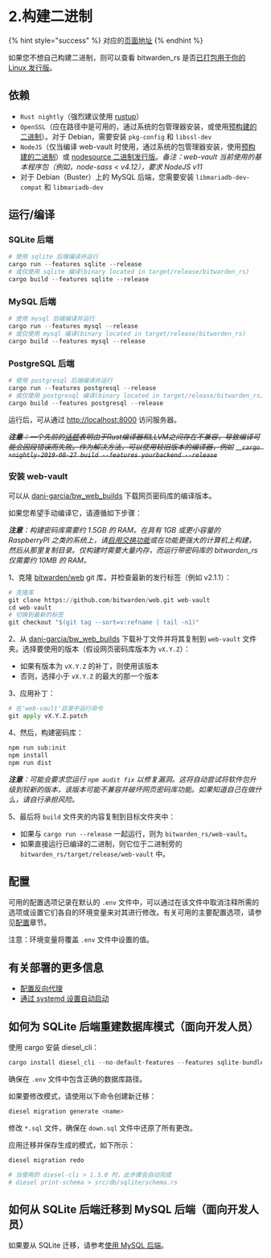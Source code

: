 # 2.构建二进制

{% hint style="success" %}
对应的[页面地址](https://github.com/dani-garcia/bitwarden_rs/wiki/Building-binary)
{% endhint %}

如果您不想自己构建二进制，则可以查看 bitwarden\_rs 是否[已打包用于你的 Linux 发行版](third-party-packages.md)。

## 依赖 <a id="dependencies"></a>

* `Rust nightly`（强烈建议使用 [rustup](https://rustup.rs/)）
* `OpenSSL`（应在路径中是可用的，通过系统的包管理器安装，或使用[预构建的二进制](https://wiki.openssl.org/index.php/Binaries)）。对于 Debian，需要安装 `pkg-config` 和 `libssl-dev`
* `NodeJS`（仅当编译 web-vault 时使用，通过系统的包管理器安装，使用[预构建的二进制](https://nodejs.org/en/download/)）或 [nodesource 二进制发行版](https://github.com/nodesource/distributions)。_备注：web-vault 当前使用的基本程序包（例如，node-sass &lt; v4.12），要求 NodeJS v11_
* 对于 Debian（Buster）上的 MySQL 后端，您需要安装 `libmariadb-dev-compat` 和 `libmariadb-dev`

## 运行/编译 <a id="run-compile"></a>

### SQLite 后端 <a id="sqlite-backend"></a>

```python
# 使用 sqlite 后端编译并运行
cargo run --features sqlite --release
# 或仅使用 sqlite 编译(binary located in target/release/bitwarden_rs)
cargo build --features sqlite --release
```

### MySQL 后端 <a id="mysql-backend"></a>

```python
# 使用 mysql 后端编译并运行
cargo run --features mysql --release
# 或仅使用 mysql 编译(binary located in target/release/bitwarden_rs)
cargo build --features mysql --release
```

### PostgreSQL 后端 <a id="postgresql-backend"></a>

```python
# 使用 postgresql 后端编译并运行
cargo run --features postgresql --release
# 或仅使用 postgresql 编译(binary located in target/release/bitwarden_rs)
cargo build --features postgresql --release
```

运行后，可从通过 [http://localhost:8000](http://localhost:8000/) 访问服务器。

~~_**注意**：一个先前的_~~[~~_话题_~~](https://github.com/rust-lang/rust/issues/62896)~~_表明由于Rust编译器和LLVM之间存在不兼容，导致编译可能会因段错误而失败。作为解决方法，可以使用较旧版本的编译器，例如_~~ __~~_`cargo +nightly-2019-08-27 build --features yourbackend --release`_~~

### 安装 web-vault <a id="install-the-web-vault"></a>

可以从 [dani-garcia/bw\_web\_builds](https://github.com/dani-garcia/bw_web_builds/releases) 下载网页密码库的编译版本。

如果您希望手动编译它，请遵循如下步骤：

_**注意**：构建密码库需要约 1.5GB 的 RAM。在具有 1GB 或更小容量的 RaspberryPI 之类的系统上，请_[_启用交换功能_](https://www.tecmint.com/create-a-linux-swap-file/)_或在功能更强大的计算机上构建，然后从那里复制目录。仅构建时需要大量内存，而运行带密码库的 bitwarden\_rs 仅需要约 10MB 的 RAM。_

1、克隆 [bitwarden/web](https://github.com/bitwarden/web) git 库，并检查最新的发行标签（例如 v2.1.1）：

```python
# 克隆库
git clone https://github.com/bitwarden/web.git web-vault
cd web-vault
# 切换到最新的标签
git checkout "$(git tag --sort=v:refname | tail -n1)"
```

2、从 [dani-garcia/bw\_web\_builds](https://github.com/dani-garcia/bw_web_builds/tree/master/patches) 下载补丁文件并将其复制到 `web-vault` 文件夹。选择要使用的版本（假设网页密码库版本为 `vX.Y.Z`）：

* 如果有版本为 `vX.Y.Z` 的补丁，则使用该版本
* 否则，选择小于 `vX.Y.Z` 的最大的那一个版本

3、应用补丁：

```python
# 在'web-vault'目录中运行命令
git apply vX.Y.Z.patch
```

4、然后，构建密码库：

```python
npm run sub:init
npm install
npm run dist
```

_**注意**：可能会要求您运行_ _`npm audit fix`_ _以修复漏洞。这将自动尝试将软件包升级到较新的版本，该版本可能不兼容并破坏网页密码库功能。如果知道自己在做什么，请自行承担风险。_

5、最后将 `build` 文件夹的内容复制到目标文件夹中：

* 如果与 `cargo run --release` 一起运行，则为 `bitwarden_rs/web-vault`。
* 如果直接运行已编译的二进制，则它位于二进制旁的 `bitwarden_rs/target/release/web-vault` 中。

## 配置 <a id="configuration"></a>

可用的配置选项记录在默认的 `.env` 文件中，可以通过在该文件中取消注释所需的选项或设置它们各自的环境变量来对其进行修改。有关可用的主要配置选项，请参见[配置](../configuration/)章节。

注意：环境变量将覆盖 `.env` 文件中设置的值。

## 有关部署的更多信息 <a id="more-information-for-deployment"></a>

* [配置反向代理](proxy-examples.md)
* [通过 systemd 设置自动启动](../configuration/creating-a-systemd-service.md)

## 如何为 SQLite 后端重建数据库模式（面向开发人员） <a id="how-to-recreate-database-schemas-for-the-sqlite-backend-for-developers"></a>

使用 cargo 安装 diesel\_cli：

```python
cargo install diesel_cli --no-default-features --features sqlite-bundled
```

确保在 `.env` 文件中包含正确的数据库路径。

如果要修改模式，请使用以下命令创建新迁移：

```python
diesel migration generate <name>
```

修改 `*.sql` 文件，确保在 `down.sql` 文件中还原了所有更改。

应用迁移并保存生成的模式，如下所示：

```python
diesel migration redo

# 当使用的 diesel-cli > 1.3.0 时，此步骤会自动完成
# diesel print-schema > src/db/sqlite/schema.rs
```

## 如何从 SQLite 后端迁移到 MySQL 后端（面向开发人员） <a id="how-to-migrate-from-sqlite-backend-to-mysql-backend-for-developers"></a>

如果要从 SQLite 迁移，请参考[使用 MySQL 后端](../configuration/using-the-mysql-backend.md)。

